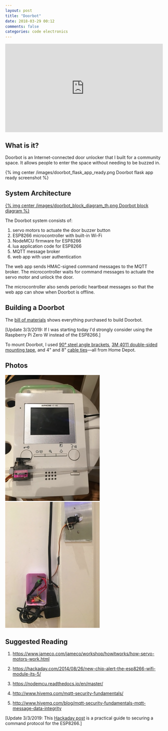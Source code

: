 ```yaml
---
layout: post
title: "Doorbot"
date: 2018-03-29 00:12
comments: false
categories: code electronics
---
```


<div style='position:relative;padding-bottom:calc(100% / 1.78)'><iframe src='https://gfycat.com/ifr/OrganicGratefulArachnid' frameborder='0' scrolling='no' width='100%' height='100%' style='position:absolute;top:0;left:0;' allowfullscreen></iframe></div>

## What is it?

Doorbot is an Internet-connected door unlocker that I built for a community space. It allows people to enter the space without needing to be buzzed in.

{% img center /images/doorbot_flask_app_ready.png Doorbot flask app ready screenshot %}

## System Architecture

<a href="/images/doorbot_block_diagram.png" target="_blank">{% img center /images/doorbot_block_diagram_th.png Doorbot block diagram %}</a>

The Doorbot system consists of:

1. servo motors to actuate the door buzzer button
2. ESP8266 microcontroller with built-in Wi-Fi
3. NodeMCU firmware for ESP8266
4. lua application code for ESP8266
5. MQTT message broker
6. web app with user authentication

The web app sends HMAC-signed command messages to the MQTT broker. The microcontroller waits for command messages to actuate the servo motor and unlock the door.

The microcontroller also sends periodic heartbeat messages so that the web app can show when Doorbot is offline.

## Building a Doorbot

The [bill of materials](https://octopart.com/bom-tool/tx1u0UMp) shows everything purchased to build Doorbot.

[Update 3/3/2019: If I was starting today I'd strongly consider using the Raspberry Pi Zero W instead of the ESP8266.]

To mount Doorbot, I used [90° steel angle brackets](https://www.homedepot.com/p/Simpson-Strong-Tie-12-Gauge-Angle-A66/100375146), [3M 4011 double-sided mounting tape](https://www.homedepot.com/p/3M-Scotch-1-in-x-1-66-yds-Permanent-Double-Sided-Outdoor-Mounting-Tape-411DC-SF/100575385), and 4" and 8" [cable ties](https://www.homedepot.com/p/Commercial-Electric-4-in-Cable-Tie-Natural-1000-Pack-GT-100M/203531927)—all from Home Depot.

## Photos

<div>
<img src="/images/doorbot_intercom.jpg" style="display: inline-block">
<img src="/images/doorbot_call.jpg" style="display: inline-block">
</div>

## Suggested Reading

1. <a href="https://www.jameco.com/jameco/workshop/howitworks/how-servo-motors-work.html" target="_blank">https://www.jameco.com/jameco/workshop/howitworks/how-servo-motors-work.html</a>

1. <a href="https://hackaday.com/2014/08/26/new-chip-alert-the-esp8266-wifi-module-its-5/" target="_blank">https://hackaday.com/2014/08/26/new-chip-alert-the-esp8266-wifi-module-its-5/</a>

1. <a href="https://nodemcu.readthedocs.io/en/master/" target="_blank">https://nodemcu.readthedocs.io/en/master/</a>

1. <a href="http://www.hivemq.com/mqtt-security-fundamentals/" target="_blank">http://www.hivemq.com/mqtt-security-fundamentals/</a>

1. <a href="http://www.hivemq.com/blog/mqtt-security-fundamentals-mqtt-message-data-integrity" target="_blank">http://www.hivemq.com/blog/mqtt-security-fundamentals-mqtt-message-data-integrity</a>

[Update 3/3/2019: This [Hackaday post](https://hackaday.com/2017/06/20/practical-iot-cryptography-on-the-espressif-esp8266/) is a practical guide to securing a command protocol for the ESP8266.]
